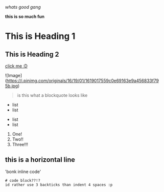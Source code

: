 *whats good gang*

**this is so much fun**

# This is Heading 1

## This is Heading 2

[click me :D](https://www.notion.so/eleanor-s-life-a89c2029c79e4611ab3060ddabb354b4)

![Image]
(https://i.pinimg.com/originals/16/19/01/1619017559c0e69163e9a456833f795b.jpg)

> is this what a blockquote looks like

- list
- list
* list
* list

1. One!
2. Two!!
3. Three!!!

this is a horizontal line
---

'bonk inline code'

```
# code block??!?
id rather use 3 backticks than indent 4 spaces :p
```
